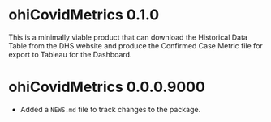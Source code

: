 # ohiCovidMetrics 0.1.0

This is a minimally viable product that can download the Historical Data 
Table from the DHS website and produce the Confirmed Case Metric file for
export to Tableau for the Dashboard.

# ohiCovidMetrics 0.0.0.9000

* Added a `NEWS.md` file to track changes to the package.
